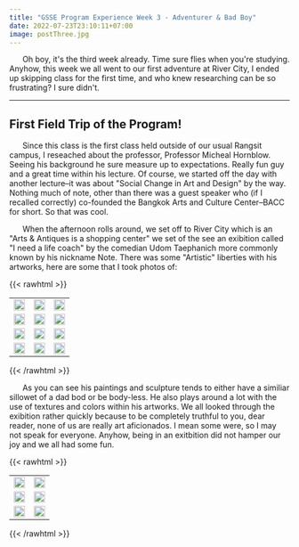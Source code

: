 ```yaml
---
title: "GSSE Program Experience Week 3 - Adventurer & Bad Boy"
date: 2022-07-23T23:10:11+07:00
image: postThree.jpg
---
```


&nbsp;&nbsp;&nbsp;&nbsp;&nbsp;&nbsp;Oh boy, it's the third week already. Time sure flies when you're studying. Anyhow, this week we all went to our first adventure at River City, I ended up skipping class for the first time, and who knew researching can be so frustrating? I sure didn't.

***

## First Field Trip of the Program!

&nbsp;&nbsp;&nbsp;&nbsp;&nbsp;&nbsp;Since this class is the first class held outside of our usual Rangsit campus, I reseached about the professor, Professor Micheal Hornblow. Seeing his background he sure measure up to expectations. Really fun guy and a great time within his lecture. Of course, we started off the day with another lecture–it was about "Social Change in Art and Design" by the way. Nothing much of note, other than there was a guest speaker who (if I recalled correctly) co-founded the Bangkok Arts and Culture Center–BACC for short. So that was cool.

&nbsp;&nbsp;&nbsp;&nbsp;&nbsp;&nbsp;When the afternoon rolls around, we set off to River City which is an "Arts & Antiques is a shopping center" we set of the see an exibition called "I need a life coach" by the comedian Udom Taephanich more commonly known by his nickname Note. There was some "Artistic" liberties with his artworks, here are some that I took photos of:

{{< rawhtml >}}
<table style="box-shadow: none;">
  <tr style="background-color: transparent;">
    <td>
        <img src="/images/IMG_3595.jpg" style="display: inline-block; width: 100%;">
    </td>
    <td>
        <img src="/images/IMG_3597.jpg" style="display: inline-block; width: 100%;">
    </td> 
     <td>
        <img src="/images/IMG_3598.jpg" style="display: inline-block; width: 100%;">
    </td> 
  </tr>
  <tr style="background-color: transparent;">
    <td>
        <img src="/images/IMG_3641.jpg" style="display: inline-block; width: 100%;">
    </td>
    <td>
        <img src="/images/IMG_3631.jpg" style="display: inline-block; width: 100%;">
    </td> 
     <td>
        <img src="/images/IMG_3611.jpg" style="display: inline-block; width: 100%;">
    </td> 
  </tr>
  <tr style="background-color: transparent;">
    <td>
        <img src="/images/IMG_3624.jpg" style="display: inline-block; width: 100%;">
    </td>
    <td>
        <img src="/images/IMG_3627.jpg" style="display: inline-block; width: 100%;">
    </td> 
     <td>
        <img src="/images/IMG_3608.jpg" style="display: inline-block; width: 100%;">
    </td> 
  </tr>
  <tr style="background-color: transparent;">
    <td>
        <img src="/images/IMG_3605.jpg" style="display: inline-block; width: 100%;">
    </td>
    <td>
        <img src="/images/IMG_3606.jpg" style="display: inline-block; width: 100%;">
    </td> 
     <td>
        <img src="/images/IMG_3607.jpg" style="display: inline-block; width: 100%;">
    </td> 
  </tr>
</table>
{{< /rawhtml >}}

&nbsp;&nbsp;&nbsp;&nbsp;&nbsp;&nbsp;As you can see his paintings and sculpture tends to either have a similiar sillowet of a dad bod or be body-less. He also plays around a lot with the use of textures and colors within his artworks. We all looked through the exibition rather quickly because to be completely truthful to you, dear reader, none of us are really art aficionados. I mean some were, so I may not speak for everyone. Anyhow, being in an exitbition did not hamper our joy and we all had some fun.

{{< rawhtml >}}
<table style="box-shadow: none;">
  <tr style="background-color: transparent;">
    <td>
        <img src="/images/37208FE8-F666-403F-9242-613BB6D930F9.JPG" style="display: inline-block; width: 100%;">
    </td>
    <td>
        <img src="/images/IMG_3637.jpg" style="display: inline-block; width: 100%;">
    </td> 
  </tr>
   <tr style="background-color: transparent;">
    <td>
        <img src="/images/IMG_3765.JPG" style="display: inline-block; width: 100%;">
    </td>
    <td>
        <img src="/images/IMG_3647.jpg" style="display: inline-block; width: 100%;">
    </td> 
  </tr>
   <tr style="background-color: transparent;">
    <td>
        <img src="/images/IMG_3713.jpg" style="display: inline-block; width: 100%;">
    </td>
    <td>
        <img src="/images/S__80347142.jpg" style="display: inline-block; width: 100%;">
    </td> 
  </tr>
</table>
{{< /rawhtml >}}